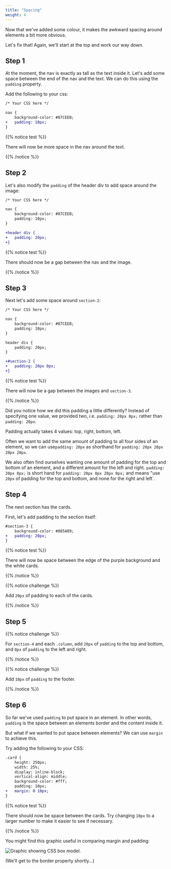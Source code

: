 ```yaml
---
title: "Spacing"
weight: 4
---
```


Now that we've added some colour, it makes the awkward spacing around elements a bit more obvious.

Let's fix that!
Again, we'll start at the top and work our way down.

## Step 1

At the moment, the nav is exactly as tall as the text inside it.
Let's add some space between the end of the nav and the text.
We can do this using the `padding` property.

Add the following to your css:

```diff
/* Your CSS here */

nav {
	background-color: #87CEEB;
+	padding: 10px;
}
```

{{% notice test %}}

There will now be more space in the nav around the text.

{{% /notice %}}

## Step 2

Let's also modify the `padding` of the header div to add space around the image:

```diff
/* Your CSS here */

nav {
	background-color: #87CEEB;
	padding: 10px;
}

+header div {
+	padding: 20px;
+}
```

{{% notice test %}}

There should now be a gap between the nav and the image.

{{% /notice %}}

## Step 3

Next let's add some space around `section-2`:

```diff
/* Your CSS here */

nav {
	background-color: #87CEEB;
	padding: 10px;
}

header div {
	padding: 20px;
}

+#section-2 {
+	padding: 20px 0px;
+}
```

{{% notice test %}}

There will now be a gap between the images and `section-3`.

{{% /notice %}}

Did you notice how we did this padding a little differently?
Instead of specifying one value, we provided two, i.e. `padding: 20px 0px;` rather than `padding: 20px`.

Padding actually takes 4 values: top, right, bottom, left.

Often we want to add the same amount of padding to all four sides of an element, so we can use`padding: 20px` as shorthand for `padding: 20px 20px 20px 20px`.

We also often find ourselves wanting one amount of padding for the top and bottom of an element, and a different amount for the left and right.
`padding: 20px 0px;` is short hand for `padding: 20px 0px 20px 0px;` and means "use `20px` of padding for the top and bottom, and none for the right and left`.

## Step 4

The next section has the cards.

First, let's add padding to the section itself:

```diff
#section-3 {
	background-color: #885A89;
+	padding: 20px;
}
```

{{% notice test %}}

There will now be space between the edge of the purple background and the white cards.

{{% /notice %}}

{{% notice challenge %}}

Add `20px` of padding to each of the cards.

{{% /notice %}}

## Step 5

{{% notice challenge %}}

For `section-4` and each `.column`, add `20px` of `padding` to the top and bottom, and `0px` of `padding` to the left and right.

{{% /notice %}}

{{% notice challenge %}}

Add `10px` of `padding` to the footer.

{{% /notice %}}


## Step 6

So far we've used `padding` to put space in an element.
In other words, `padding` is the space between an elements border and the content inside it.

But what if we wanted to put space between elements?
We can use `margin` to achieve this.

Try adding the following to your CSS:

```diff
.card {
	height: 250px;
	width: 25%;
	display: inline-block;
	vertical-align: middle;
	background-color: #fff;
	padding: 10px;
+	margin: 0 10px;
}
```

{{% notice test %}}

There should now be space between the cards. Try changing `10px` to a larger number to make it easier to see if necessary.

{{% /notice %}}

You might find this graphic useful in comparing margin and padding:

![Graphic showing CSS box model.](../../images/box_model.png)

(We'll get to the border property shortly...)
